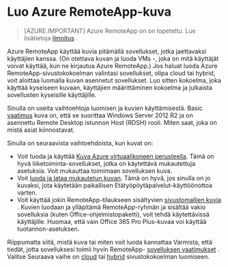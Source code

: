 <properties
    pageTitle="Luo Azure RemoteApp-kuva | Microsoft Azure"
    description="Lisätietoja kuvien luominen Azure RemoteApp asetuksista"
    services="remoteapp"
    documentationCenter=""
    authors="lizap"
    manager="mbaldwin" />

<tags
    ms.service="remoteapp"
    ms.workload="compute"
    ms.tgt_pltfrm="na"
    ms.devlang="na"
    ms.topic="article"
    ms.date="08/15/2016"
    ms.author="elizapo" />



# <a name="create-an-azure-remoteapp-image"></a>Luo Azure RemoteApp-kuva

> [AZURE.IMPORTANT]
> Azure RemoteApp on on lopetettu. Lue lisätietoja [ilmoitus](https://go.microsoft.com/fwlink/?linkid=821148) .

Azure RemoteApp käyttää kuvia pitämällä sovellukset, jotka jaettavaksi käyttäjien kanssa. (On otettava kuvan ja luoda VMs -, joka on mitä käyttäjät voivat käyttää, kun ne kirjautua Azure RemoteApp.) Jos haluat luoda Azure RemoteApp-sivustokokoelman valintasi sovellukset, olipa cloud tai hybrid, voit aloittaa luomalla kuvan asennetut sovellukset. Luo sitten kokoelma, joka käyttää kyseiseen kuvaan, käyttäjien määrittäminen kokoelma ja julkaista sovellusten kyseisille käyttäjille.

Sinulla on useita vaihtoehtoja luomisen ja kuvien käyttämisestä. Basic [vaatimus](remoteapp-imagereqs.md) kuva on, että se suorittaa Windows Server 2012 R2 ja on asennettu Remote Desktop istunnon Host (RDSH) rooli. Miten saat, joka on mistä asiat kiinnostavat.

Sinulla on seuraavista vaihtoehdoista, kun kuvat on:

- Voit tuoda ja käyttää [Kuva Azure virtuaalikoneen perusteella](remoteapp-image-on-azurevm.md). Tämä on hyvä liiketoiminta-sovellukset, jotka on käytettävä mukautettuja asetuksia. Voit mukauttaa toimimaan sovelluksen kuva.
- Voit [luoda ja lataa mukautetun kuvan](remoteapp-create-custom-image.md). Tämä on hyvä, jos sinulla on jo kuvaksi, jota käytetään paikallisen Etätyöpöytäpalvelut-käyttöönottoa varten.
- Voit käyttää jokin RemoteApp-tilaukseen sisältyvien [sivustomallien kuvia](remoteapp-images.md) . Kuvien luodaan ja ylläpitämä RemoteApp-ryhmän ja sisältää vakio sovelluksia (kuten Office-ohjelmistopaketti), voit tehdä käytettävissä käyttäjille. Huomaa, että vain Office 365 Pro Plus-kuvaa voi käyttää tuotannon-asetuksen.

Riippumatta siitä, mistä kuva tai miten voit luoda kannattaa Varmista, että tiedät, jotta sovelluksesi toimii hyvin RemoteApp- [sovelluksen vaatimukset](remoteapp-appreqs.md) . Valitse Seuraava vaihe on [cloud](remoteapp-create-cloud-deployment.md) tai [hybrid](remoteapp-create-hybrid-deployment.md) sivustokokoelman luomiseen.
